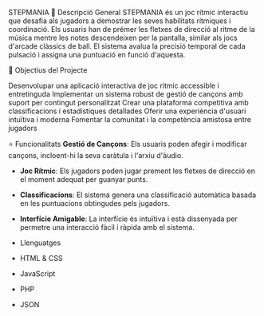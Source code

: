  STEPMANIA
📖 Descripció General
STEPMANIA és un joc rítmic interactiu que desafia als jugadors a demostrar les seves habilitats rítmiques i coordinació. 
Els usuaris han de prémer les fletxes de direcció al ritme de la música mentre les notes descendeixen per la pantalla, similar als jocs d'arcade clàssics de ball.
El sistema avalua la precisió temporal de cada pulsació i assigna una puntuació en funció d'aquesta.

🎯 Objectius del Projecte

Desenvolupar una aplicació interactiva de joc rítmic accessible i entretinguda
Implementar un sistema robust de gestió de cançons amb suport per contingut personalitzat
Crear una plataforma competitiva amb classificacions i estadístiques detallades
Oferir una experiència d'usuari intuïtiva i moderna
Fomentar la comunitat i la competència amistosa entre jugadors

⭐ Funcionalitats 
 **Gestió de Cançons**: Els usuaris poden afegir i modificar cançons, incloent-hi la seva caràtula i l'arxiu d'àudio.
- **Joc Rítmic**: Els jugadors poden jugar prement les fletxes de direcció en el moment adequat per guanyar punts.
- **Classificacions**: El sistema genera una classificació automàtica basada en les puntuacions obtingudes pels jugadors.
- **Interfície Amigable**: La interfície és intuïtiva i està dissenyada per permetre una interacció fàcil i ràpida amb el sistema.

- Llenguatges
- HTML & CSS
- JavaScript
- PHP
- JSON

